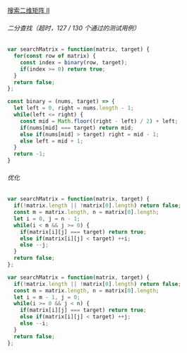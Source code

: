 [搜索二维矩阵 II](https://leetcode.cn/problems/search-a-2d-matrix-ii/description/?envType=study-plan-v2&envId=top-100-liked)

###### 二分查找（超时，127 / 130 个通过的测试用例）

```js
var searchMatrix = function(matrix, target) {
  for(const row of matrix) {
    const index = binary(row, target);
    if(index >= 0) return true;
  }
  return false;
};

const binary = (nums, target) => {
  let left = 0, right = nums.length - 1;
  while(left <= right) {
    const mid = Math.floor((right - left) / 2) + left;
    if(nums[mid] === target) return mid;
    else if(nums[mid] > target) right = mid - 1;
    else left = mid + 1;
  }
  return -1;
}
```

###### 优化

```javascript
var searchMatrix = function(matrix, target) {
  if(!matrix.length || !matrix[0].length) return false;
  const m = matrix.length, n = matrix[0].length;
  let i = 0, j = n - 1;
  while(i < m && j >= 0) {
    if(matrix[i][j] === target) return true;
    else if(matrix[i][j] < target) ++i;
    else --j;
  }
  return false;
};
```

```javascript
var searchMatrix = function(matrix, target) {
  if(!matrix.length || !matrix[0].length) return false;
  const m = matrix.length, n = matrix[0].length;
  let i = m - 1, j = 0;
  while(i >= 0 && j < n) {
    if(matrix[i][j] === target) return true;
    else if(matrix[i][j] < target) ++j;
    else --i;
  }   
  return false;
};
```